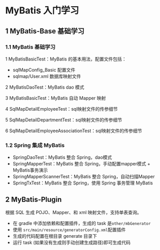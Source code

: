 # MyBatis 入门学习

## 1 MyBatis-Base 基础学习

### 1.1  MyBatis 基础学习

1 MyBatisBasicTest：MyBatis 的基本用法，配置文件包括：

- sqlMapConfig_Basic 配置文件
- sqlmap/User.xml 数据库映射文件
    
2 MyBatisDaoTest：MyBatis dao 模式

3 MyBatisBasicTest：MyBatis 自动 Mapper 映射
    
4 SqlMapDetailEmployeeTest：sql映射文件的传参细节

5 SqlMapDetailDepartmentTest：sql映射文件的传参细节

6 SqlMapDetailEmployeeAssociationTest：sql映射文件的传参细节
 
### 1.2 Spring 集成 MyBatis

- SpringDaoTest：MyBatis 整合 Spring，dao模式
- SpringMapperTest：MyBatis 整合 Spring，手动配置mapper模式 + MyBatis事务演示
- SpringMapperScannerTest：MyBatis 整合 Spring，自动扫描Mapper
- SpringTxTest：MyBatis 整合 Spring，使用 Spring 事务管理 MyBatis

##  2 MyBatis-Plugin

根据 SQL 生成 POJO、Mapper、和 xml 映射文件，支持单表查询。

- 在 gradle 中添加依赖和配置插件，生成的 task 是`other/mbGenerator`
- 使用 `src/main/resource/generatorConfig.xml`配置插件
- 生成的代码配置在根目录 generate 目录下
- 运行 task (如果没有生成则手动创建生成路径)即可生成代码

